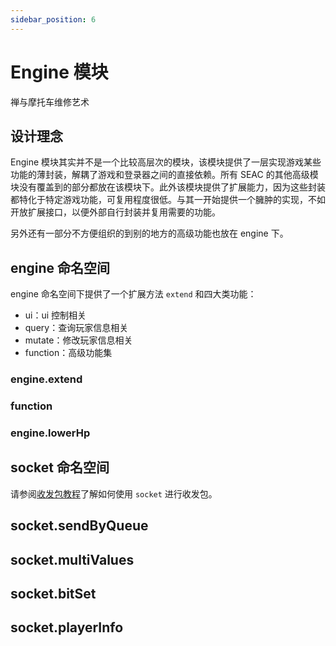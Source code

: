 ```yaml
---
sidebar_position: 6
---
```


# Engine 模块

禅与摩托车维修艺术

## 设计理念

Engine 模块其实并不是一个比较高层次的模块，该模块提供了一层实现游戏某些功能的薄封装，解耦了游戏和登录器之间的直接依赖。所有 SEAC 的其他高级模块没有覆盖到的部分都放在该模块下。此外该模块提供了扩展能力，因为这些封装都特化于特定游戏功能，可复用程度很低。与其一开始提供一个臃肿的实现，不如开放扩展接口，以便外部自行封装并复用需要的功能。

另外还有一部分不方便组织的到别的地方的高级功能也放在 engine 下。

## engine 命名空间

engine 命名空间下提供了一个扩展方法 `extend` 和四大类功能：

- ui：ui 控制相关
- query：查询玩家信息相关
- mutate：修改玩家信息相关
- function：高级功能集

### engine.extend

### function

### engine.lowerHp

## socket 命名空间

请参阅[收发包教程](./socket.md)了解如何使用 `socket` 进行收发包。

## socket.sendByQueue

## socket.multiValues

## socket.bitSet

## socket.playerInfo
